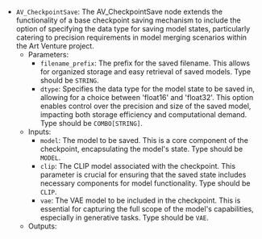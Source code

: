 - `AV_CheckpointSave`: The AV_CheckpointSave node extends the functionality of a base checkpoint saving mechanism to include the option of specifying the data type for saving model states, particularly catering to precision requirements in model merging scenarios within the Art Venture project.
    - Parameters:
        - `filename_prefix`: The prefix for the saved filename. This allows for organized storage and easy retrieval of saved models. Type should be `STRING`.
        - `dtype`: Specifies the data type for the model state to be saved in, allowing for a choice between 'float16' and 'float32'. This option enables control over the precision and size of the saved model, impacting both storage efficiency and computational demand. Type should be `COMBO[STRING]`.
    - Inputs:
        - `model`: The model to be saved. This is a core component of the checkpoint, encapsulating the model's state. Type should be `MODEL`.
        - `clip`: The CLIP model associated with the checkpoint. This parameter is crucial for ensuring that the saved state includes necessary components for model functionality. Type should be `CLIP`.
        - `vae`: The VAE model to be included in the checkpoint. This is essential for capturing the full scope of the model's capabilities, especially in generative tasks. Type should be `VAE`.
    - Outputs:
